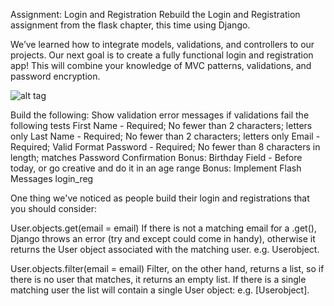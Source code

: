 Assignment: Login and Registration
Rebuild the Login and Registration assignment from the flask chapter, this time using Django.

We’ve learned how to integrate models, validations, and controllers to our projects. Our next goal is to create a fully functional login and registration app! This will combine your knowledge of MVC patterns, validations, and password encryption.

![alt tag](https://user-images.githubusercontent.com/32435667/38163929-1ff10038-34ca-11e8-85f1-cec113935724.png)

Build the following:
Show validation error messages if validations fail the following tests
First Name - Required; No fewer than 2 characters; letters only
Last Name - Required; No fewer than 2 characters; letters only
Email - Required; Valid Format
Password - Required; No fewer than 8 characters in length; matches Password Confirmation
Bonus: Birthday Field - Before today, or go creative and do it in an age range
Bonus: Implement Flash Messages
login_reg

One thing we've noticed as people build their login and registrations that you should consider:

User.objects.get(email = email)
If there is not a matching email for a .get(), Django throws an error (try and except could come in handy), otherwise it returns the User object associated with the matching user. e.g. Userobject.

User.objects.filter(email = email)
Filter, on the other hand, returns a list, so if there is no user that matches, it returns an empty list.  If there is a single matching user the list will contain a single User object: e.g. [Userobject].